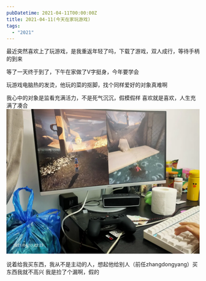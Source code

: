 ```yaml
---
pubDatetime: 2021-04-11T00:00:00Z
title: 2021-04-11(今天在家玩游戏)
tags:
  - "2021"
---
```


最近突然喜欢上了玩游戏，是我重返年轻了吗，下载了游戏，双人成行，等待手柄的到来

等了一天终于到了，下午在家做了V字挺身，今年要学会

玩游戏电脑热的发烫，他玩的菜的抠脚，找个同样爱好的对象真难啊

我心中的对象是监看充满活力，不是死气沉沉，假模假样
喜欢就是喜欢，人生充满了凑合
![](../../img/6904315-9d945eb2e2752609.jpg)

说着给我买东西，我从不是主动的人，想起他给别人（前任zhangdongyang）买东西我就不高兴
我是捡了个漏啊，假的
